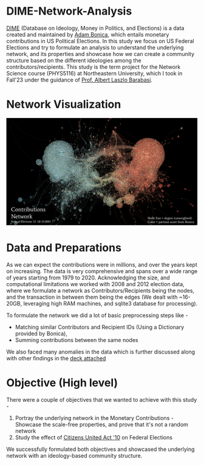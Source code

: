 # DIME-Network-Analysis

[DIME](https://data.stanford.edu/dime) (Database on Ideology, Money in Politics, and Elections) is a data created and maintained by [Adam Bonica](https://web.stanford.edu/~bonica/), which entails monetary contributions in US Political Elections. In this study we focus on US Federal Elections and try to formulate an analysis to understand the underlying network, and its properties and showcase how we can create a community structure based on the different ideologies among the contributors/recipients. This study is the term project for the Network Science course (PHYS5116) at Northeastern University, which I took in Fall'23 under the guidance of [Prof. Albert Laszlo Barabasi](https://en.wikipedia.org/wiki/Albert-L%C3%A1szl%C3%B3_Barab%C3%A1si). 

# Network Visualization 

<img src="DIme Network 2012 Elections.png" alt="Federal Elections '12">

# Data and Preparations

As we can expect the contributions were in millions, and over the years kept on increasing. The data is very comprehensive and spans over a wide range of years starting from 1979 to 2020. Acknowledging the size, and computational limitations we worked with 2008 and 2012 election data, where we formulate a network as Contributors/Recipients being the nodes, and the transaction in between them being the edges (We dealt with ~16-20GB, leveraging high RAM machines, and sqlite3 database for processing). 

To formulate the network we did a lot of basic preprocessing steps like - 
- Matching similar Contributors and Recipient IDs (Using a Dictionary provided by Bonica),
- Summing contributions between the same nodes

We also faced many anomalies in the data which is further discussed along with other findings in the [deck attached](/DIME%20Final%20Report.pdf)

# Objective (High level)

There were a couple of objectives that we wanted to achieve with this study - 
1) Portray the underlying network in the Monetary Contributions - Showcase the scale-free properties, and prove that it's not a random network
2) Study the effect of [Citizens United Act '10](https://campaignlegal.org/update/how-does-citizens-united-decision-still-affect-us-2024) on Federal Elections

We successfully formulated both objectives and showcased the underlying network with an ideology-based community structure. 

